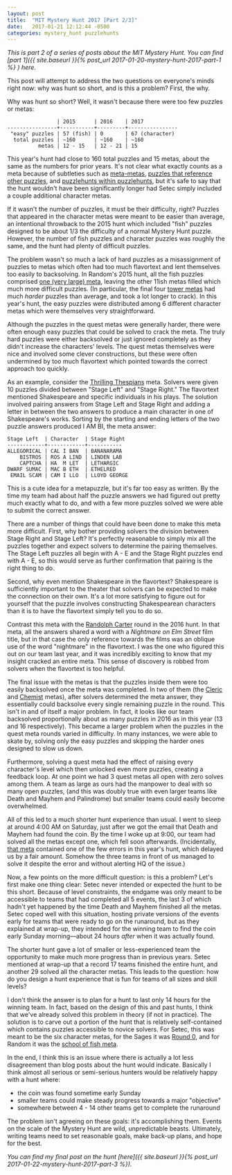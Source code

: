 ```yaml
---
layout: post
title:  "MIT Mystery Hunt 2017 [Part 2/3]"
date:   2017-01-21 12:12:44 -0500
categories: mystery_hunt puzzlehunts
---
```


*This is part 2 of a series of posts about the MIT Mystery Hunt. You can find [part 1]({{ site.baseurl }}{% post_url 2017-01-20-mystery-hunt-2017-part-1 %}
) here.*

This post will attempt to address the two questions on everyone's minds right now: why was hunt so short, and is this a problem? First, the why.

Why was hunt so short? Well, it wasn't because there were too few puzzles or metas:

```
                | 2015      | 2016    | 2017
----------------+-----------+---------+----------------
 "easy" puzzles | 57 (fish) | 0       | 67 (character)
  total puzzles | ~160      | ~160    | ~160
          metas | 12 - 15   | 12 - 21 | 15
```

This year's hunt had close to 160 total puzzles and 15 metas, about the same as the numbers for prior years. It's not clear what exactly counts as a meta because of subtleties such as [meta-metas](http://web.mit.edu/puzzle/www/2015/puzzle/ocean_meta_meta/), [puzzles that reference other puzzles](http://web.mit.edu/puzzle/www/2015/puzzle/dory/), and [puzzlehunts within puzzlehunts](http://huntception.com/round/dreamtime/), but it's safe to say that the hunt wouldn't have been significantly longer had Setec simply included a couple additional character metas.

If it wasn't the number of puzzles, it must be their difficulty, right? Puzzles that appeared in the character metas were meant to be easier than average, an intentional throwback to the 2015 hunt which included "fish" puzzles designed to be about 1/3 the difficulty of a normal Mystery Hunt puzzle. However, the number of fish puzzles and character puzzles was roughly the same, and the hunt had plenty of difficult puzzles.

<!--more-->

The problem wasn't so much a lack of hard puzzles as a misassignment of puzzles to metas which often had too much flavortext and lent themselves too easily to backsolving. In Random's 2015 hunt, all the fish puzzles comprised [one (very large) meta](http://web.mit.edu/puzzle/www/2015/puzzle/school_of_fish_meta/), leaving the other 11ish metas filled which much more difficult puzzles. (In particular, the final four [tower metas](http://web.mit.edu/puzzle/www/2015/puzzle/colorful_tower_meta/) had much *harder* puzzles than average, and took a lot longer to crack). In this year's hunt, the easy puzzles were distributed among 6 different character metas which were themselves very straightforward.

Although the puzzles in the quest metas were generally harder, there were often enough easy puzzles that could be solved to crack the meta. The truly hard puzzles were either backsolved or just ignored completely as they didn't increase the characters' levels. The quest metas themselves were nice and involved some clever constructions, but these were often undermined by too much flavortext which pointed towards the correct approach too quickly.

As an example, consider the [Thrilling Thespians](http://solutions.monsters-et-manus.com/hunt/round/thespians.html) meta. Solvers were given 10 puzzles divided between "Stage Left" and "Stage Right." The flavortext mentioned Shakespeare and specific individuals in his plays. The solution involved pairing answers from Stage Left and Stage Right and adding a letter in between the two answers to produce a main character in one of Shakespeare's works. Sorting by the starting and ending letters of the two puzzle answers produced I AM BI, the meta answer:


```
Stage Left  | Character  | Stage Right
------------+------------+-----------
ALLEGORICAL | CAL I BAN  | BANANARAMA
    BISTROS | ROS A LIND | LINDEN LAB
    CAPTCHA | HA  M LET  | LETHARGIC
DWARF SUMAC | MAC B ETH  | ETHELRED
 EMAIL SCAM | CAM I LLO  | LLOYD GEORGE
```

This is a cute idea for a metapuzzle, but it's far too easy as written. By the time my team had about half the puzzle answers we had figured out pretty much exactly what to do, and with a few more puzzles solved we were able to submit the correct answer.

There are a number of things that could have been done to make this meta more difficult. First, why bother providing solvers the division between Stage Right and Stage Left? It's perfectly reasonable to simply mix all the puzzles together and expect solvers to determine the pairing themselves. The Stage Left puzzles all begin with A - E and the Stage Right puzzles end with A - E, so this would serve as further confirmation that pairing is the right thing to do.

Second, why even mention Shakespeare in the flavortext? Shakespeare is sufficiently important to the theater that solvers can be expected to make the connection on their own. It's a lot more satisfying to figure out for yourself that the puzzle involves constructing Shakespearean characters than it is to have the flavortext simply tell you to do so.

Contrast this meta with the [Randolph Carter](http://huntception.com/round/randolph_carter/) round in the 2016 hunt. In that meta, all the answers shared a word with a *Nightmare on Elm Street* film title, but in that case the only reference towards the films was an oblique use of the word "nightmare" in the flavortext. I was the one who figured this out on our team last year, and it was incredibly exciting to know that my insight cracked an entire meta. This sense of discovery is robbed from solvers when the flavortext is too helpful.

The final issue with the metas is that the puzzles inside them were too easily backsolved once the meta was completed. In two of them (the [Cleric](http://solutions.monsters-et-manus.com/hunt/round/cleric.html) and [Chemist](http://solutions.monsters-et-manus.com/hunt/round/chemist.html) metas), after solvers determined the meta answer, they essentially could backsolve every single remaining puzzle in the round. This isn't in and of itself a major problem. In fact, it looks like our team backsolved proportionally about as many puzzles in 2016 as in this year (13 and 16 respectively). This became a larger problem when the puzzles in the quest meta rounds varied in difficulty. In many instances, we were able to skate by, solving only the easy puzzles and skipping the harder ones designed to slow us down.

Furthermore, solving a quest meta had the effect of raising every character's level which then unlocked even more puzzles, creating a feedback loop. At one point we had 3 quest metas all open with zero solves among them. A team as large as ours had the manpower to deal with so many open puzzles, (and this was doubly true with even larger teams like Death and Mayhem and Palindrome) but smaller teams could easily become overwhelmed.

All of this led to a much shorter hunt experience than usual. I went to sleep at around 4:00 AM on Saturday, just after we got the email that Death and Mayhem had found the coin. By the time I woke up at 9:00, our team had solved all the metas except one, which fell soon afterwards. (Incidentally, [that meta](http://solutions.monsters-et-manus.com/hunt/round/minstrels.html) contained one of the few errors in this year's hunt, which delayed us by a fair amount. Somehow the three teams in front of us managed to solve it despite the error and without alerting HQ of the issue.)

Now, a few points on the more difficult question: is this a problem? Let's first make one thing clear: Setec never intended or expected the hunt to be this short. Because of level constraints, the endgame was only meant to be accessible to teams that had completed all 5 events, the last 3 of which hadn't yet happened by the time Death and Mayhem finished all the metas. Setec coped well with this situation, hosting private versions of the events early for teams that were ready to go on the runaround, but as they explained at wrap-up, they intended for the winning team to find the coin early Sunday morning—about 24 hours *after* when it was actually found.

The shorter hunt gave a lot of smaller or less-experienced team the opportunity to make much more progress than in previous years. Setec mentioned at wrap-up that a record 17 teams finished the entire hunt, and another 29 solved all the character metas. This leads to the question: how do you design a hunt experience that is fun for teams of all sizes and skill levels?

I don't think the answer is to plan for a hunt to last only 14 hours for the winning team. In fact, based on the design of this and past hunts, I think that we've already solved this problem in theory (if not in practice). The solution is to carve out a portion of the hunt that is relatively self-contained which contains puzzles accessible to novice solvers. For Setec, this was meant to be the six character metas, for the Sages it was [Round 0](http://www.mit.edu/~puzzle/2013/enigmavalley.com/), and for Random it was the [school of fish meta]((http://web.mit.edu/puzzle/www/2015/puzzle/school_of_fish_meta/)).

In the end, I think this is an issue where there is actually a lot less disagreement than blog posts about the hunt would indicate. Basically I think almost all serious or semi-serious hunters would be relatively happy with a hunt where:
* the coin was found sometime early Sunday
* smaller teams could make steady progress towards a major "objective"
* somewhere between 4 - 14 other teams get to complete the runaround

The problem isn't agreeing on these goals: it's accomplishing them. Events on the scale of the Mystery Hunt are wild, unpredictable beasts. Ultimately, writing teams need to set reasonable goals, make back-up plans, and hope for the best.

*You can find my final post on the hunt [here]({{ site.baseurl }}{% post_url 2017-01-22-mystery-hunt-2017-part-3 %}).*
